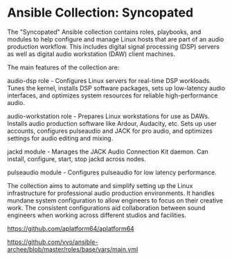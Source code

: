 # Ansible Collection: Syncopated

The "Syncopated" Ansible collection contains roles, playbooks, and modules to help configure and manage Linux hosts that are part of an audio production workflow. This includes digital signal processing (DSP) servers as well as digital audio workstation (DAW) client machines.

The main features of the collection are:

audio-dsp role - Configures Linux servers for real-time DSP workloads. Tunes the kernel, installs DSP software packages, sets up low-latency audio interfaces, and optimizes system resources for reliable high-performance audio.

audio-workstation role - Prepares Linux workstations for use as DAWs. Installs audio production software like Ardour, Audacity, etc. Sets up user accounts, configures pulseaudio and JACK for pro audio, and optimizes settings for audio editing and mixing.

jackd module - Manages the JACK Audio Connection Kit daemon. Can install, configure, start, stop jackd across nodes.

pulseaudio module - Configures pulseaudio for low latency performance.

The collection aims to automate and simplify setting up the Linux infrastructure for professional audio production environments. It handles mundane system configuration to allow engineers to focus on their creative work. The consistent configurations aid collaboration between sound engineers when working across different
studios and facilities.



https://github.com/aplatform64/aplatform64

https://github.com/vvo/ansible-archee/blob/master/roles/base/vars/main.yml
